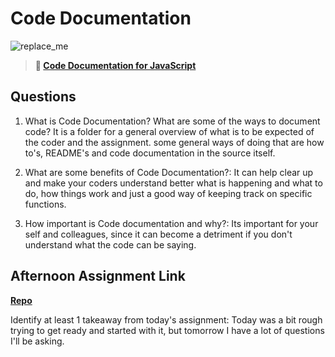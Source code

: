 # Code Documentation

![replace_me](https://codeworks.blob.core.windows.net/public/assets/img/illustrations/placeholder.svg)

> **📖 [Code Documentation for JavaScript](https://codeworksacademy.com/fs-student-guide/resources/wk7/02-JSDocs)**

## Questions

1. What is Code Documentation? What are some of the ways to document code? It is a folder for a general overview of what is to be expected of the coder and the assignment. some general ways of doing that are how to's, README's and code documentation in the source itself.

2. What are some benefits of Code Documentation?: It can help clear up and make your coders understand better what is happening and what to do, how things work and just a good way of keeping track on specific functions.

3. How important is Code documentation and why?: Its important for your self and colleagues, since it can become a detriment if you don't understand what the code can be saying.

## Afternoon Assignment Link

**[Repo](https://github.com/LucasPlummer/Tower-Checkpoint6)**

Identify at least 1 takeaway from today's assignment: Today was a bit rough trying to get ready and started with it, but tomorrow I have a lot of questions I'll be asking.